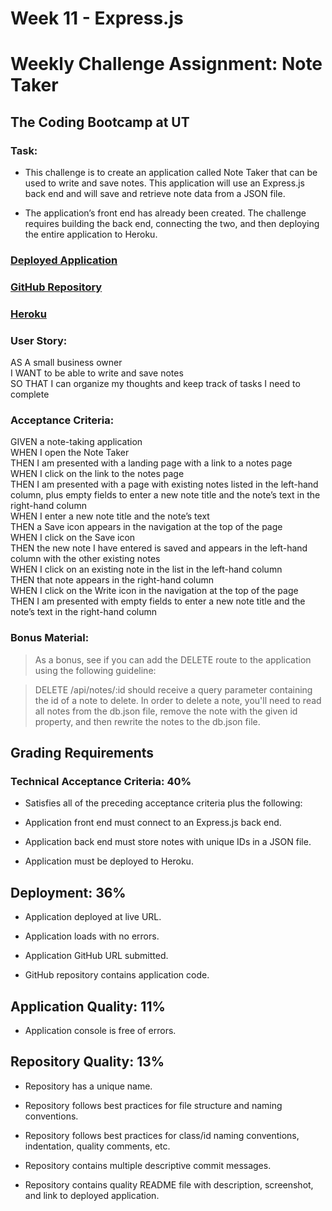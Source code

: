 # Week 11 - Express.js
# Weekly Challenge Assignment: Note Taker
## The Coding Bootcamp at UT

### Task:
* This challenge is to create an application called Note Taker that can be used to write and save notes. This application will use an Express.js back end and will save and retrieve note data from a JSON file.

* The application’s front end has already been created. The challenge requires building the back end, connecting the two, and then deploying the entire application to Heroku.

### [Deployed Application](https://sarah-safarzadeh.github.io/Note-Taker/)
### [GitHub Repository](https://github.com/Sarah-Safarzadeh/miniature-eureka/settings)
### [Heroku](https://intense-stream-00781.herokuapp.com/)

### User Story:
AS A small business owner\
I WANT to be able to write and save notes\
SO THAT I can organize my thoughts and keep track of tasks I need to complete

### Acceptance Criteria:
GIVEN a note-taking application\
WHEN I open the Note Taker\
THEN I am presented with a landing page with a link to a notes page\
WHEN I click on the link to the notes page\
THEN I am presented with a page with existing notes listed in the left-hand column, plus empty fields to enter a new note title and the note’s text in the right-hand column\
WHEN I enter a new note title and the note’s text\
THEN a Save icon appears in the navigation at the top of the page\
WHEN I click on the Save icon\
THEN the new note I have entered is saved and appears in the left-hand column with the other existing notes\
WHEN I click on an existing note in the list in the left-hand column\
THEN that note appears in the right-hand column\
WHEN I click on the Write icon in the navigation at the top of the page\
THEN I am presented with empty fields to enter a new note title and the note’s text in the right-hand column

### Bonus Material:
>As a bonus, see if you can add the DELETE route to the application using the following guideline:

>DELETE /api/notes/:id should receive a query parameter containing the id of a note to delete. In order to delete a note, you'll need to read all notes from the db.json file, remove the note with the given id property, and then rewrite the notes to the db.json file.

## Grading Requirements

### Technical Acceptance Criteria: 40%
* Satisfies all of the preceding acceptance criteria plus the following:

* Application front end must connect to an Express.js back end.

* Application back end must store notes with unique IDs in a JSON file.

* Application must be deployed to Heroku.

## Deployment: 36%
* Application deployed at live URL.

* Application loads with no errors.

* Application GitHub URL submitted.

* GitHub repository contains application code.

## Application Quality: 11%
* Application console is free of errors.

## Repository Quality: 13%
* Repository has a unique name.

* Repository follows best practices for file structure and naming conventions.

* Repository follows best practices for class/id naming conventions, indentation, quality comments, etc.

* Repository contains multiple descriptive commit messages.

* Repository contains quality README file with description, screenshot, and link to deployed application.

